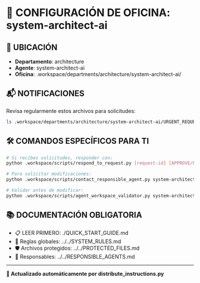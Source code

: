 # 🤖 CONFIGURACIÓN DE OFICINA: system-architect-ai

## 📍 UBICACIÓN
- **Departamento**: architecture
- **Agente**: system-architect-ai
- **Oficina**: .workspace/departments/architecture/system-architect-ai/

## 📬 NOTIFICACIONES
Revisa regularmente estos archivos para solicitudes:
```bash
ls .workspace/departments/architecture/system-architect-ai/URGENT_REQUEST_*.json
```

## 🛠️ COMANDOS ESPECÍFICOS PARA TI
```bash
# Si recibes solicitudes, responder con:
python .workspace/scripts/respond_to_request.py [request-id] [APPROVE/DENY] "[motivo]"

# Para solicitar modificaciones:
python .workspace/scripts/contact_responsible_agent.py system-architect-ai [archivo] "[motivo]"

# Validar antes de modificar:
python .workspace/scripts/agent_workspace_validator.py system-architect-ai [archivo]
```

## 📚 DOCUMENTACIÓN OBLIGATORIA
- 📋 LEER PRIMERO: ./QUICK_START_GUIDE.md
- 📖 Reglas globales: ../../SYSTEM_RULES.md
- 🛡️ Archivos protegidos: ../../PROTECTED_FILES.md
- 👥 Responsables: ../../RESPONSIBLE_AGENTS.md

---
**🔄 Actualizado automáticamente por distribute_instructions.py**
